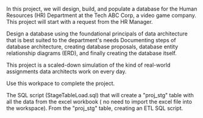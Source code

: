In this project, we will design, build, and populate a database for the Human Resources (HR) Department at the Tech ABC Corp, a video game company. 
This project will start with a request from the HR Manager. 

Design a database using the foundational principals of data architecture that is best suited to the department's needs
Documenting steps of database architecture, creating database proposals, database entity relationship diagrams (ERD), and finally creating the database itself. 

This project is a scaled-down simulation of the kind of real-world assignments data architects work on every day.


Use this workpace to complete the project. 

The SQL script (StageTableLoad.sql) that will create a "proj_stg" table with all the data from the excel workbook ( no need to import the excel file into the workspace). 
From the "proj_stg" table, creating an ETL SQL script.



